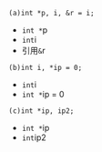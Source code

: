 `(a)int *p, i, &r = i;`
- `int *`p
- `int`i
- 引用`&`r

`(b)int i, *ip = 0;`
- `int`i
- `int *`ip = 0

`(c)int *ip, ip2;`
- `int *`ip
- `int`ip2
